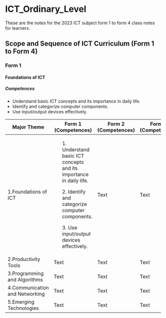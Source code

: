 # ICT_Ordinary_Level
These are the notes for the 2023 ICT subject form 1 to form 4 class notes for learners.

## Scope and Sequence of ICT Curriculum (Form 1 to Form 4)
### Form 1 
#### Foundations of ICT
##### Competences 
- Understand basic ICT concepts and its importance in daily life.
- Identify and categorize computer components.
- Use input/output devices effectively.

<table>
  <thead>
    <tr class="header">
      <th>Major Theme</th>
      <th>Form 1 (Competences)</th>
      <th>Form 2 (Competences)</th>
      <th>Form 3 (Competences)</th>
      <th>Form 4 (Competences)</th>
    </tr>
  </thead>
  <tbody>
    <tr class="odd">
      <td>1.Foundations of ICT</td>
      <td>
      <ol>1. Understand basic ICT concepts and its importance in daily life.</ol>
      <ol>2. Identify and categorize computer components.</ol>
     <ol>3. Use input/output devices effectively.</ol>
      </td>
      <td>Text</td>
      <td>Text</td>
      <td>Text</td>
    </tr>
    <tr class="even">
      <td>2.Productivity Tools</td>
      <td>Text</td>
      <td>Text</td>
      <td>Text</td>
      <td>Text</td>
    </tr>
     <tr class="even">
      <td>3.Programming and Algorithms</td>
      <td>Text</td>
      <td>Text</td>
      <td>Text</td>
      <td>Text</td>
    </tr>
     <tr class="even">
     <td>4.Communication and Networking</td>
      <td>Text</td>
      <td>Text</td>
      <td>Text</td>
      <td>Text</td>
    </tr>
     <tr class="even">
      <td>5.Emerging Technologies</td>
      <td>Text</td>
      <td>Text</td>
      <td>Text</td>
      <td>Text</td>
    </tr>
  </tbody>
</table>

